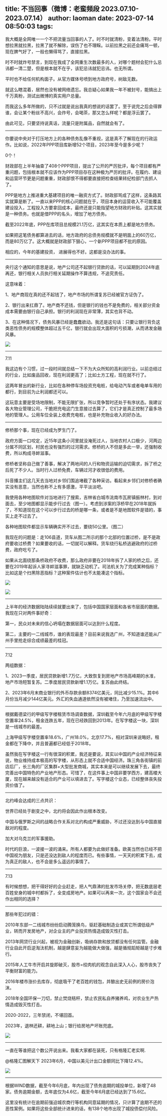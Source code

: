 title: 不当回事（微博：老蛮频段 2023.07.10-2023.07.14）
author: laoman
date: 2023-07-14 08:50:03
tags:
---
我大概是全网唯一一个不把流量当回事的人了。<!--more-->时不时就清粉，变着法清粉。平时想拉黑就拉黑，拉黑了就不解除，误伤了也不理睬。以前拉黑之前还会痛骂一顿，现在脾气好了，一般也懒得骂了，直接拉黑。

时不时就炸号禁言，到现在我成了全网重生次数最多的人，对哪个题材会犯什么忌讳都一清二楚，但是根本就不在乎，该犯忌讳就犯忌讳。也无所谓。

平时也不给任何机构面子。从官方媒体号喷到地方政府号，树敌无数。

就这么瞎混着，居然也没有被网络遗忘。我总疑心如果我一年不被封号，能搞出上千万真粉，测试出微博的真实用户总量。

而我这么多年所做的，只不过就是说出我真的想说的话罢了。至于说完之后会得罪谁，会让某个粉丝不高兴，会炸号，会喝茶，那又怎么样呢？都是浮云罢了。

由此可见，只要坚持说真话，流量只是附属品，自然就会有了。
- - -
你要说中央对于打压地方上的各种债务乱像不重视，这是真不了解现在的行政运作。比如说，2022年PPP项目库新增52个项目，2023年至今是多少呢？

0个！

财政部在上半年抽查了408个PPP项目，提出了公开的严厉批评，每个项目都有严重问题，包括根本就不应该作为PPP项目存在这种极为严厉的批评。在履约、建设和运营环节更是问题重重，财政部恨不得都要直接把检查结果转纪检部门去抓人了。

PPP是地方上推进重大基建项目的唯一融资方式了。财政部骂成了这样，这条路其实就算是断了。一直以来PPP的核心问题就在于，项目本身的运营收入不可能覆盖建设投入，工程投入方要拿回成本，最终还是只能指望地方财政的补贴。这其实就是一种债务。也就是借PPP的名头，增加了地方债务。

截至2022年底，PPP在库项目总规模21.1万亿，这其实在本质上都是地方债务。

如果把这笔债务都算进去的话，地方政府的总债务规模就不是明面上的60万亿，而是80万亿了。这大概就是财政部下狠心，一个新PPP项目都不批的原因。

相应的，今年的基建投资， 进展得也不好。这都是没办法的事。
- - -
央行这个通知的意思是说，地产公司还不起银行贷款的话，可以延期到2024年底再还，银行相关人员执行相关延期操作不算违规，不追究责任。

这意味着：

1、地产商现在真的还不起钱了，地产市场的所谓复苏已经被官方证伪了。

2、银行出来扛鼎了。地产商不还钱，但是银行的钱也不是免费的，相关部分资金成本需要由银行自己承担。银行的利润现在非常薄，其实也背不动。

3、在这种情况下，债务风暴已经是蠢蠢欲动。我还是这句话：只要让银行背负这类恶性债务的规模整体超过五千亿，银行就会出现大面积的亏损潮，从而诱发金融风暴。

![](/images/20230714001.jpg)
- - -
7.11

我这边有个习惯，过一段时间就总结一下不为大众所知的高利润行业。以前总结过的行业，比如废品回收，现在利润更高了；比如土方工程，现在就不行了。

这两年冒出的新行业，比如在各种停车场投资充电桩，给电动汽车或者电单车用的都行，到目前为止利润都还可以。

这玩意主要是受场地限制，不能无限扩张，所以竞争暂时还处于有序状态。我建议各大物业管理公司，干脆把充电这门生意接过去算了，它们才是真正控制了最多场地的管理人。公用车位全装上收费充电桩，也是补充物业收入的好办法。
- - -
修桥那个事，现在已经成为罗生门了。

政府方面一口咬定，近15年这条小河里就没淹死过人，当地农村人口极少，河两边分属不同区划，村民也没有强烈的过河需求。修桥的人不但是多此一举，还强制收费，所以构成寻衅滋事。

修桥者坚称自己做了善事，解决了两地间的人行和物资运输的迫切需求，拆了桥之后死了不少人。当时行人过桥免费，车辆过河才收很低的费用。

抖音播主们这几天去当地对乡邻们围追堵截了各种采访。看起来乡邻们对修桥者确实没有恶意，当然也称不上有多感激，平平淡淡吧。

我使用各种地图软件对当地进行了搜索，吉林省白城市洮南市瓦房镇振林村，到对面去，至少地图都显示能步行过去（图一）。考虑到涉案的浮桥早在2018年就拆了，不知道现在这个可以步行过去的桥是哪一条，或者是不是地图软件是错的，事实上走不过去了。

各种地图软件都显示车辆确实开不过去，要绕50公里。（图二）

我现在的问题是：走106县道，货车从图二所示的那个北部的位置过桥，是不是政府要收过桥费？如果要收的话，一切就可以解释。货车绕行私桥逃避政府的过桥费，政府吃亏了。

如果从北面绕那条桥政府不收费，那么政府非要在2018年拆了人家的桥之后，还要在2019年起诉人家寻衅滋事罪，就缺乏动机了。司法机关为了完成某种指标？比如这是个扫黑除恶指标？这种案件估计也不太能凑这个指标。

![](/images/20230714002.jpg)

![](/images/20230714003.jpg)
- - -
上半年的经济数据陆陆续续就要出来了，包括中国国家层面和各省市层面的数据。我现在只对两件事好奇：

第一，民众对未来的信心坍塌在数据层面可以达到什么程度。

第二，主要的一二线城市，谁的表现最差？目前来说我选广州，不知道谁还能从广州手里抢走综合成绩最差的桂冠。 
- - -
7.12

两组数据：

1、2023一季度，居民贷款新增1.7万亿，大致恢复到房地产市场高峰期的水准，地产市场短暂复苏。二季度居民贷款新增1.1万亿。复苏由此终结。

2、2023年6月末商业银行的外币存款余额8374亿美元，同比减少15.1%。其中6月份当月减少144亿美元。外汇的失血通道依然没有被堵住，乃至加速流出中。
- - -
根据戴德梁行的甲级写字楼租赁市场调查数据，深圳截至今年六月底的甲级写字楼空置率24.5%，租金连跌五年，现在已经跌回到2013年。在写字楼这一块，深圳是一线城市的最差。

上海甲级写字楼空置率18.6%，广州18.0%，北京17.7%，相对深圳来说略好。租金都在下降中，并且普遍都已经低于2018年。

虽然我在写字楼这一行有很深的积累，我还是要说，其实以中国的产业经济特征来说，物业维持成本极高的写字楼，从形态上就不合适中国经济。珠三角各街镇的前店后厂，长三角的厂区集群+大型批发商城，其实本来是可以继续发展下去，最终完善出中国特色的产业地产形态。可惜了，在这件事上中国非要学西方，建高楼大厦，现在越来越没有适合的产业可以填进去了。写字楼这个业态，已经整体丧失投资价值了。
- - -
北约峰会达成的三点共识：

世界已经处于剧变之中，北约将会因此作出根本改变。

中国与俄罗斯之间的战略合作关系对北约构成严重威胁，不过还没达到与中国直接敌对的程度。

加大对乌克兰的军事援助。

时代的巨浪，一波接一波的涌来。所有人都要为此做好准备。欧美当然也已经不把中国视为朋友，只是还没达到敌人的程度而已。有些事情，一天天的积累下去，成为真正的敌人，也不会是多么遥远的事情了。
- - -
7.13

有时候想想，把干得好好的企业赶走，把人气鼎沸的批发市场关停，把无数底层老百姓安身的城中村都拆了，全变成房地产。如果可以再来一次，这个国家会不会还作出相同的选择？ 
- - -
那些年犯过的错：

2010年东部一二线城市纷纷启动腾笼换鸟，驱赶基础制造业或其它所谓低级产业，转而开发房地产，对企业主的产业投资热情造成毁灭性打击。

2013年网贷行业兴起，被视为金融创新，吸纳存款和放贷都没有任何监管。金融行业自此开启逆淘汰机制，越是肆意妄为越能做大做强，越是循规蹈矩越是寸步难行。

2015年人工牛市开启并旋即破灭，股市=绞肉机的观念自此深入人心，股市丧失了平衡财富的能力。

2016年楼市涨价去库存，彻底吸干了老百姓的钱包，并酿出史无前例的房价泡沫。

2018年全国环保一刀切，禁止焚烧秸秆，禁止农民私自养猪养鸡，对农业生产热情造成毁灭性打击。

2020-2022，三年禁闭，不堪回首。

2023年，退林还耕，耕地上山；银行给房地产坏账兜底。

![](/images/20230714004.jpg)
- - -
一直在等谁把这个数公开说出来。我看大家都在装死，只有格隆汇老实啊.

@格隆汇图解天下
2023年6月，中国以美元计出口金额同比下降12.4%。 

![](/images/20230714005.jpg)
- - -
根据WIND数据，截至今年6月底，年内出现了债务逾期的城投单位，新增了48家。债务逾期金额，去年底仅为4.6亿，截至今年6月底已经达到了15.6亿。

这里没有统计在逾期前强迫城农商行等机构同意延期的情况，只计算了逾期不还的恶性案例。如果将这些全部统计进来的话，有138个地市出现了城投债偿付风险。